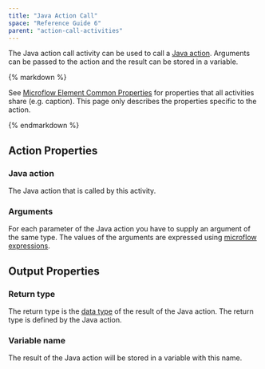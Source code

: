 ```yaml
---
title: "Java Action Call"
space: "Reference Guide 6"
parent: "action-call-activities"
---
```



The Java action call activity can be used to call a [Java action](/refguide6/java-actions). Arguments can be passed to the action and the result can be stored in a variable.

<div class="alert alert-info">{% markdown %}

See [Microflow Element Common Properties](/refguide6/microflow-element-common-properties) for properties that all activities share (e.g. caption). This page only describes the properties specific to the action.

{% endmarkdown %}</div>

## Action Properties

### Java action

The Java action that is called by this activity.

### Arguments

For each parameter of the Java action you have to supply an argument of the same type. The values of the arguments are expressed using [microflow expressions](/refguide6/microflow-expressions).

## Output Properties

### Return type

The return type is the [data type](/refguide6/data-types) of the result of the Java action. The return type is defined by the Java action.

### Variable name

The result of the Java action will be stored in a variable with this name.
